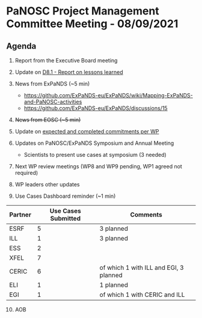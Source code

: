 PaNOSC Project Management Committee Meeting - 08/09/2021 
=========================================================

Agenda
------	

1. Report from the Executive Board meeting

2. Update on [D8.1 - Report on lessons learned](https://docs.google.com/document/d/1VJg_BWmWUEJYWtU65mO_p-PFNMEBxOAx/edit?dls=true)

3. News from ExPaNDS (~5 min)
    * https://github.com/ExPaNDS-eu/ExPaNDS/wiki/Mapping-ExPaNDS-and-PaNOSC-activities
    * https://github.com/ExPaNDS-eu/ExPaNDS/discussions/15

4. ~~News from EOSC (~5 min)~~ 

5. Update on [expected and completed commitments per WP](https://docs.google.com/document/d/1PBgnw8kKSLn5kAh6nEd1UDuDo-AQdHWr/edit)

6. Updates on PaNOSC/ExPaNDS Symposium and Annual Meeting
    * Scientists to present use cases at symposium (3 needed)

7. Next WP review meetings (WP8 and WP9 pending, WP1 agreed not required)


8. WP leaders other updates

9. Use Cases Dashboard reminder (~1 min)

| Partner | Use Cases Submitted | Comments |
| ------- | ------------------- | -------- |
| ESRF  |  5  | 3 planned   |
| ILL   |  1  | 3 planned  | of which 1 w CERIC and EGI)
| ESS   |  2  |   |
| XFEL  |  7  |   |
| CERIC |  6  | of which 1 with ILL and EGI, 3 planned |
| ELI   |  1  | 1 planned  |
| EGI   |  1  | of which 1 with CERIC and ILL | 



10. AOB





